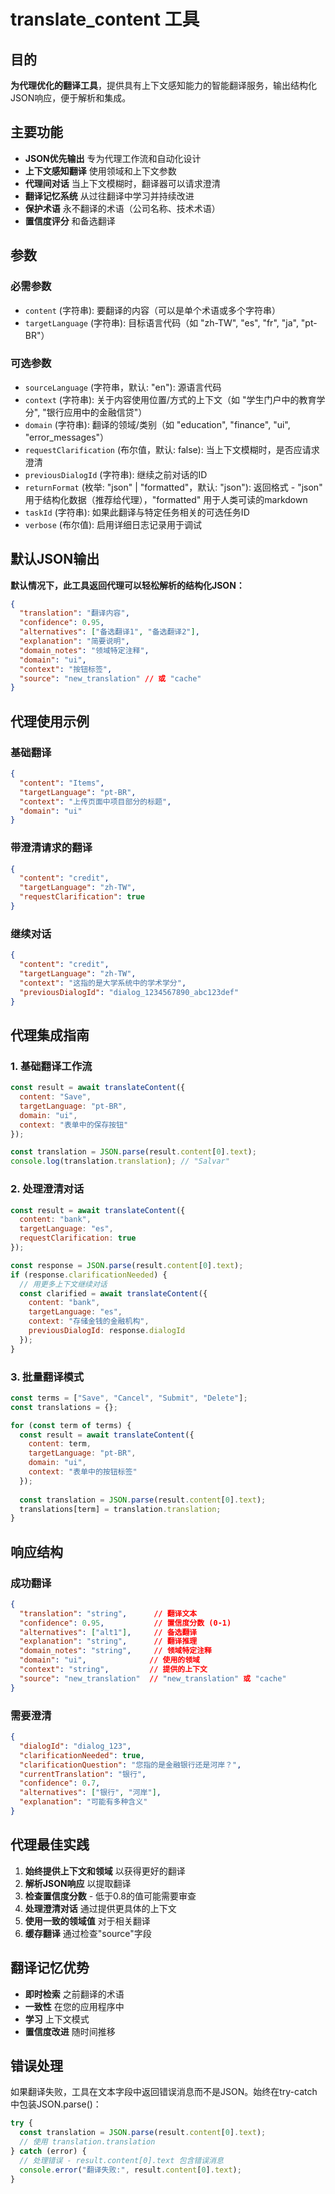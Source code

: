 # translate_content 工具

## 目的
**为代理优化的翻译工具**，提供具有上下文感知能力的智能翻译服务，输出结构化JSON响应，便于解析和集成。

## 主要功能
- **JSON优先输出** 专为代理工作流和自动化设计
- **上下文感知翻译** 使用领域和上下文参数
- **代理间对话** 当上下文模糊时，翻译器可以请求澄清
- **翻译记忆系统** 从过往翻译中学习并持续改进
- **保护术语** 永不翻译的术语（公司名称、技术术语）
- **置信度评分** 和备选翻译

## 参数

### 必需参数
- `content` (字符串): 要翻译的内容（可以是单个术语或多个字符串）
- `targetLanguage` (字符串): 目标语言代码（如 "zh-TW", "es", "fr", "ja", "pt-BR"）

### 可选参数
- `sourceLanguage` (字符串，默认: "en"): 源语言代码
- `context` (字符串): 关于内容使用位置/方式的上下文（如 "学生门户中的教育学分", "银行应用中的金融信贷"）
- `domain` (字符串): 翻译的领域/类别（如 "education", "finance", "ui", "error_messages"）
- `requestClarification` (布尔值，默认: false): 当上下文模糊时，是否应请求澄清
- `previousDialogId` (字符串): 继续之前对话的ID
- `returnFormat` (枚举: "json" | "formatted"，默认: "json"): 返回格式 - "json" 用于结构化数据（推荐给代理），"formatted" 用于人类可读的markdown
- `taskId` (字符串): 如果此翻译与特定任务相关的可选任务ID
- `verbose` (布尔值): 启用详细日志记录用于调试

## 默认JSON输出
**默认情况下，此工具返回代理可以轻松解析的结构化JSON：**

```json
{
  "translation": "翻译内容",
  "confidence": 0.95,
  "alternatives": ["备选翻译1", "备选翻译2"],
  "explanation": "简要说明",
  "domain_notes": "领域特定注释",
  "domain": "ui",
  "context": "按钮标签",
  "source": "new_translation" // 或 "cache"
}
```

## 代理使用示例

### 基础翻译
```json
{
  "content": "Items",
  "targetLanguage": "pt-BR",
  "context": "上传页面中项目部分的标题",
  "domain": "ui"
}
```

### 带澄清请求的翻译
```json
{
  "content": "credit",
  "targetLanguage": "zh-TW",
  "requestClarification": true
}
```

### 继续对话
```json
{
  "content": "credit",
  "targetLanguage": "zh-TW",
  "context": "这指的是大学系统中的学术学分",
  "previousDialogId": "dialog_1234567890_abc123def"
}
```

## 代理集成指南

### 1. 基础翻译工作流
```javascript
const result = await translateContent({
  content: "Save",
  targetLanguage: "pt-BR",
  domain: "ui",
  context: "表单中的保存按钮"
});

const translation = JSON.parse(result.content[0].text);
console.log(translation.translation); // "Salvar"
```

### 2. 处理澄清对话
```javascript
const result = await translateContent({
  content: "bank",
  targetLanguage: "es",
  requestClarification: true
});

const response = JSON.parse(result.content[0].text);
if (response.clarificationNeeded) {
  // 用更多上下文继续对话
  const clarified = await translateContent({
    content: "bank",
    targetLanguage: "es",
    context: "存储金钱的金融机构",
    previousDialogId: response.dialogId
  });
}
```

### 3. 批量翻译模式
```javascript
const terms = ["Save", "Cancel", "Submit", "Delete"];
const translations = {};

for (const term of terms) {
  const result = await translateContent({
    content: term,
    targetLanguage: "pt-BR",
    domain: "ui",
    context: "表单中的按钮标签"
  });
  
  const translation = JSON.parse(result.content[0].text);
  translations[term] = translation.translation;
}
```

## 响应结构

### 成功翻译
```json
{
  "translation": "string",      // 翻译文本
  "confidence": 0.95,           // 置信度分数 (0-1)
  "alternatives": ["alt1"],     // 备选翻译
  "explanation": "string",      // 翻译推理
  "domain_notes": "string",     // 领域特定注释
  "domain": "ui",              // 使用的领域
  "context": "string",         // 提供的上下文
  "source": "new_translation"  // "new_translation" 或 "cache"
}
```

### 需要澄清
```json
{
  "dialogId": "dialog_123",
  "clarificationNeeded": true,
  "clarificationQuestion": "您指的是金融银行还是河岸？",
  "currentTranslation": "银行",
  "confidence": 0.7,
  "alternatives": ["银行", "河岸"],
  "explanation": "可能有多种含义"
}
```

## 代理最佳实践

1. **始终提供上下文和领域** 以获得更好的翻译
2. **解析JSON响应** 以提取翻译
3. **检查置信度分数** - 低于0.8的值可能需要审查
4. **处理澄清对话** 通过提供更具体的上下文
5. **使用一致的领域值** 对于相关翻译
6. **缓存翻译** 通过检查"source"字段

## 翻译记忆优势

- **即时检索** 之前翻译的术语
- **一致性** 在您的应用程序中
- **学习** 上下文模式
- **置信度改进** 随时间推移

## 错误处理

如果翻译失败，工具在文本字段中返回错误消息而不是JSON。始终在try-catch中包装JSON.parse()：

```javascript
try {
  const translation = JSON.parse(result.content[0].text);
  // 使用 translation.translation
} catch (error) {
  // 处理错误 - result.content[0].text 包含错误消息
  console.error("翻译失败:", result.content[0].text);
}
``` 